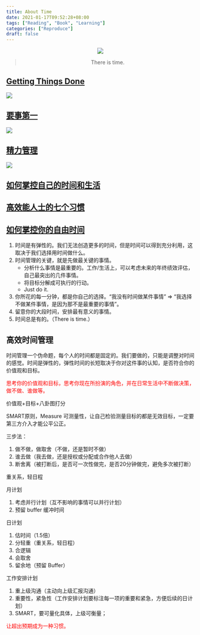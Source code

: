 ```yaml
---
title: About Time
date: 2021-01-17T09:52:28+08:00
tags: ["Reading", "Book", "Learning"]
categories: ["Reproduce"]
draft: false
---
```



<div align=center>
<a href="https://seanxpcom-1252122045.cos.ap-nanjing.myqcloud.com/htgcoytayl/EF9BA399-F4C6-4303-B182-9FC98CFC89F7.jpg" target="_blank"><img src="https://seanxpcom-1252122045.cos.ap-nanjing.myqcloud.com/htgcoytayl/EF9BA399-F4C6-4303-B182-9FC98CFC89F7.jpg" ></a>
<blockquote class="blockquote-center">There is time.
</blockquote>
</div>

<!--more-->

## [Getting Things Done](https://book.douban.com/subject/4849382/)
![](https://seanxpcom-1252122045.cos.ap-nanjing.myqcloud.com/htgcoytayl/Getting%20Things%20Done.png)

## [要事第一](https://book.douban.com/subject/1028372/)
![](https://seanxpcom-1252122045.cos.ap-nanjing.myqcloud.com/htgcoytayl/First%20Things%20First.png)

## [精力管理](https://book.douban.com/subject/26606009/)
![](https://seanxpcom-1252122045.cos.ap-nanjing.myqcloud.com/htgcoytayl/managing%20energy.png)

## [如何掌控自己的时间和生活](https://book.douban.com/subject/1436707/)

## [高效能人士的七个习惯](https://book.douban.com/subject/1048007/)

## [如何掌控你的自由时间](https://open.163.com/newview/movie/free?pid=MC82BCQAN&mid=MC8U8L3IB)
1. 时间是有弹性的。我们无法创造更多的时间，但是时间可以得到充分利用，这取决于我们选择用时间做什么。
2. 时间管理的关键，就是先做最关键的事情。
    * 分析什么事情是最重要的。工作/生活上，可以考虑未来的年终绩效评估，自己最突出的几件事情。
    * 将目标分解成可执行的行动。
    * Just do it.
3. 你所花的每一分钟，都是你自己的选择。“我没有时间做某件事情” => “我选择不做某件事情，是因为那不是最重要的事情”。
4. 留意你的大段时间，安排最有意义的事情。
5. 时间总是有的。（There is time.）

## 高效时间管理
时间管理一个伪命题，每个人的时间都是固定的。我们要做的，只能是调整对时间的感觉。时间是弹性的，弹性时间的长短取决于你对这件事的认知，是否符合你的价值观和目标。

<font color=red>思考你的价值观和目标，思考你现在所扮演的角色，并在日常生活中不断做决策，做不做、谁做等。</font>

价值观+目标+八卦图打分

SMART原则，Measure 可测量性，让自己检验测量目标的都是无效目标，一定要第三方介入才能公平公正。

三步法：
1. 做不做，做取舍（不做，还是暂时不做）
2. 谁去做（我去做，还是授权或分配或合作他人去做）
3. 断舍离（被打断后，是否可一次性做完，是否20分钟做完，避免多次被打断）

重关系，轻日程

月计划
1. 考虑并行计划（互不影响的事情可以并行计划） 
2. 预留 buffer 缓冲时间

日计划
1. 估时间（1.5倍）
2. 分轻重（重关系，轻日程）
3. 合逻辑
4. 会取舍
5. 留余地（预留 Buffer）

工作安排计划
1. 重上级沟通（主动向上级汇报沟通）
2. 重要性，紧急性（工作安排计划要标注每一项的重要和紧急，方便后续的日计划）
3. SMART，要可量化具体，上级可衡量；

<font color=red>让超出预期成为一种习惯。</font>
